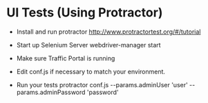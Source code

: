 <!--
    Licensed to the Apache Software Foundation (ASF) under one
    or more contributor license agreements.  See the NOTICE file
    distributed with this work for additional information
    regarding copyright ownership.  The ASF licenses this file
    to you under the Apache License, Version 2.0 (the
    "License"); you may not use this file except in compliance
    with the License.  You may obtain a copy of the License at

      http://www.apache.org/licenses/LICENSE-2.0

    Unless required by applicable law or agreed to in writing,
    software distributed under the License is distributed on an
    "AS IS" BASIS, WITHOUT WARRANTIES OR CONDITIONS OF ANY
    KIND, either express or implied.  See the License for the
    specific language governing permissions and limitations
    under the License.
-->

# UI Tests  (Using Protractor)

- Install and run protractor
  http://www.protractortest.org/#/tutorial
    
- Start up Selenium Server
    webdriver-manager start

- Make sure Traffic Portal is running

- Edit conf.js if necessary to match your environment.

- Run your tests
  protractor conf.js --params.adminUser 'user' --params.adminPassword 'password'

